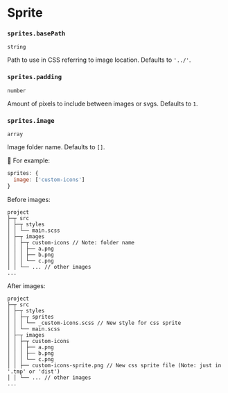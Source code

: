 # Sprite

### `sprites.basePath`

`string`

Path to use in CSS referring to image location. Defaults to `'../'`.

### `sprites.padding`

`number`

Amount of pixels to include between images or svgs. Defaults to `1`.

### `sprites.image`

`array`

Image folder name. Defaults to `[]`.

🌰 For example:

```js
sprites: {
  image: ['custom-icons']
}
```

Before images:

```
project
├─┬ src
│ ├─┬ styles
│ │ └── main.scss
│ ├─┬ images
│ │ ├─┬ custom-icons // Note: folder name
│ │ │ ├── a.png
│ │ │ ├── b.png
│ │ │ └── c.png
│ │ └── ... // other images
...
```

After images:

```
project
├─┬ src
│ ├─┬ styles
│ │ ├─┬ sprites
│ │ │ └── _custom-icons.scss // New style for css sprite
│ │ └── main.scss
│ ├─┬ images
│ │ ├─┬ custom-icons
│ │ │ ├── a.png
│ │ │ ├── b.png
│ │ │ └── c.png
│ │ ├── custom-icons-sprite.png // New css sprite file (Note: just in '.tmp' or 'dist')
│ │ └── ... // other images
...
```
